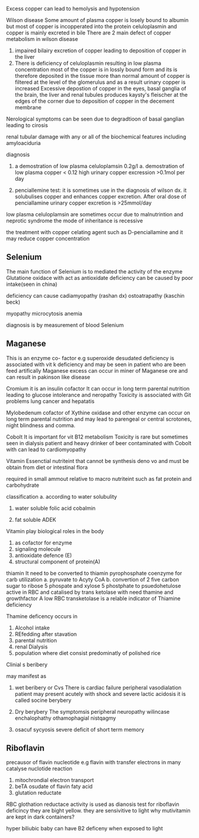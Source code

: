 Excess copper can lead to 
hemolysis
and hypotension

Wilson disease
Some amount of plasma copper is losely bound to albumin but most of copper is incopperated into the protein celuloplasmin and copper is mainly
excreted in bile
 There are 2 main defect of copper metabolism in wilson disease
 1. impaired bilairy excretion of copper leading to deposition of copper in the liver
 2. There is deficiency of celuloplasmin resulting in low plasma concentration
 most of the copper is in lossly bound form and its is therefore deposited in the tissue
 more than normal amount of copper is filtered at the level of the glomerulus and as a result urinary copper is increased
 Excessive depostion of copper in the eyes, basal ganglia of the  brain, the liver and renal tubules produces kaysty's fleischer  at the
 edges of the corner due to deposition of copper in the decement membrane

 Nerological symptoms can be seen due to degradtioon of basal ganglian leading to cirosis

 renal tubular damage with any or all of the biochemical features including amyloaciduria

 diagnosis

1. a demostration of low plasma celuloplamsin 0.2g/l
a. demostration of low plasma copper < 0.12
high urinary copper excression >0.1mol per day

2. penciallemine test: it is sometimes use in the diagnosis of wilson dx. it solubulises copper and enhances copper excretion. 
After oral dose of penciallamine urinary copper excretion is >25mmol/day 

low plasma celuloplamsin are sometimes occur due to malnutrintion and neprotic syndrome
the mode of inheritance is recessive

the treatment with copper celating agent such as D-penciallamine and it may reduce copper concentration

## Selenium

The main function of Selenium is to mediated the activity of the enzyme Glutatione oxidace with act as antioxidate
deficiency can be caused by poor intake(seen in china)

deficiency can cause cadiamyopathy (rashan dx)
ostoatrapathy (kaschin beck)

myopathy 
microcytosis 
anemia


diagnosis is by measurement of blood Selenium 


## Maganese
This is an enzyme co- factor e.g 
superoxide desudated
deficiency is associated with vit k deficiency and may be seen in patient who are been feed artifically
Maganese excess can occur in miner of Maganese ore and can result in pakinson like disease 


Cromium
it is an insulin cofactor
It can occur in long term parental nutrition leading to glucose intolerance and neropathy
Toxicity is associated with Git problems lung cancer and hepatatis

Mylobedenum
cofactor of Xythine oxidase and other enzyme can occur on long term parental nutrition and may lead to parengeal or central
scrotones, night blindness and comma. 

Cobolt
It is important for vit B12 metabolism
Toxicity is rare but sometimes seen in dialysis patient and heavy drinker of beer contaminated with Cobolt
with can lead to cardiomyopathy



Vitamin
Essenctial nutriteint that cannot be synthesis deno vo and must be obtain from diet or intestinal flora

required in small ammout relative to macro nutriteint such as fat protein and carbohydrate

classification
a. according to water solubulity 
1. water soluble 
folic acid 
cobalmin


2. fat soluble
ADEK

Vitamin play biological roles in the body
1. as cofactor for enzyme 
2. signaling molecule
2. antioxidate defence (E)
4. structural component of protein(A)

thiamin
It need to be converted to thiamin pyrophosphate
coenzyme for carb utilization
a. pyruvate to Acyty CoA 
b. convertion of 2 five carbon sugar to ribose 5 phospate and xylose 5 phostphate to psuedohetulose active in RBC and catalised by trans ketolase with need thamine and growthfactor
 A low RBC transketolase is a relable indicator of Thiamine deficiency

Thamine deficency occurs in 
1. Alcohol intake
2. REfedding after stavation
3. parental nutrition
4. renal Dialysis
5. population where diet consist predominatly of polished rice


Clinial s
beribery

may manifest as 
1. wet beribery or Cvs 
There is cardiac failure 
peripheral vasodialation
patient may present acutely with shock and severe lactic acidosis
it is called socine berybery

2. Dry berybery The symptomsis 
peripheral neuropathy
wilincase enchalophathy
othamophagial
nistqagmy

3. osacuf sycyosis
severe deficit of short term memory

## Riboflavin
precausor of flavin nucleotide e.g flavin 
with transfer electrons in many catalyse nuclotide reaction
1. mitochrondial electron transport
2. beTA osudate of flavin faty acid
3. glutation reductate

RBC glothation reductace activity is used as dianosis test for riboflavin deficincy
they are bight yellow.  they are sensivitive to light 
why mutivitamin are kept in dark containers? 

hyper biliubic baby can have B2 deficeny when exposed to light
